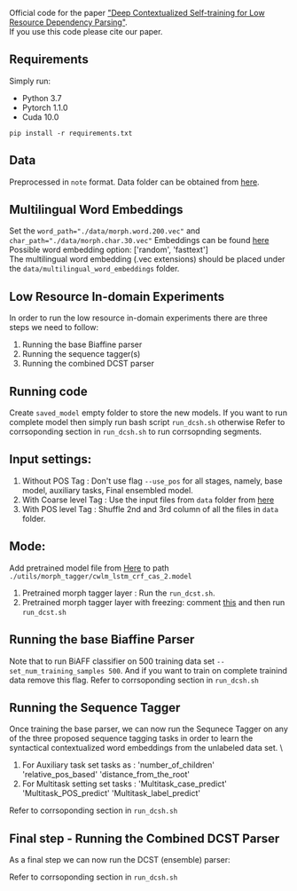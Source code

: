 Official code for the paper ["Deep Contextualized Self-training for Low Resource Dependency Parsing"](https://www.mitpressjournals.org/doi/pdf/10.1162/tacl_a_00294).\
If you use this code please cite our paper.

## Requirements
Simply run:

* Python 3.7 
* Pytorch 1.1.0 
* Cuda 10.0 

```
pip install -r requirements.txt
```
## Data
Preprocessed in `note` format. Data folder can be obtained from [here](https://drive.google.com/drive/folders/15z28d-boFhhZMdriJZY4tNcZeHiL-naW?usp=sharing).

## Multilingual Word Embeddings
Set the `word_path="./data/morph.word.200.vec"` and `char_path="./data/morph.char.30.vec"`
Embeddings can be found [here](https://drive.google.com/drive/folders/15z28d-boFhhZMdriJZY4tNcZeHiL-naW?usp=sharing)
Possible word embedding option: ['random', 'fasttext'] \
The multilingual word embedding (.vec extensions) should be placed under the `data/multilingual_word_embeddings` folder.


## Low Resource In-domain Experiments
In order to run the low resource in-domain experiments there are three steps we need to follow:
1. Running the base Biaffine parser
2. Running the sequence tagger(s)
3. Running the combined DCST parser

## Running code
Create `saved_model` empty folder to store the new models.
If you want to run complete model then simply run bash script `run_dcsh.sh` otherwise
Refer to corrsoponding section in `run_dcsh.sh` to run corrsopnding segments.

## Input settings:
1. Without POS Tag       : Don't use flag `--use_pos` for all stages, namely, base model, auxiliary tasks, Final ensembled model.
2. With Coarse level Tag : Use the input files from `data` folder from [here](https://drive.google.com/drive/folders/15z28d-boFhhZMdriJZY4tNcZeHiL-naW?usp=sharing) 
3. With POS level Tag    : Shuffle 2nd and 3rd column of all the files in  `data` folder.

## Mode:
Add pretrained model file from [Here](https://drive.google.com/drive/folders/15z28d-boFhhZMdriJZY4tNcZeHiL-naW?usp=sharing) to path `./utils/morph_tagger/cwlm_lstm_crf_cas_2.model`
1. Pretrained morph tagger layer : Run the `run_dcst.sh`. 
2. Pretrained morph tagger layer with freezing: comment [this](https://github.com/Jivnesh/DCST_with_pretrained_layers/blob/cf22743acfb03b10cb9ef4c67eca1b8faa753039/examples/GraphParser.py#L311) and then run `run_dcst.sh`

## Running the base Biaffine Parser
Note that to run BiAFF classifier on 500 training data set `--set_num_training_samples 500`. And if you want to train on complete trainind data remove this flag. 
Refer to corrsoponding section in `run_dcsh.sh`

## Running the Sequence Tagger
Once training the base parser, we can now run the Sequnece Tagger on any of the three proposed sequence tagging tasks in order to learn the syntactical contextualized word embeddings from the unlabeled data set. \
1. For Auxiliary task set tasks as : 'number_of_children' 'relative_pos_based' 'distance_from_the_root'
2. For Multitask setting set tasks : 'Multitask_case_predict' 'Multitask_POS_predict' 'Multitask_label_predict'

Refer to corrsoponding section in `run_dcsh.sh`

## Final step - Running the Combined DCST Parser
As a final step we can now run the DCST (ensemble) parser:

Refer to corrsoponding section in `run_dcsh.sh`

